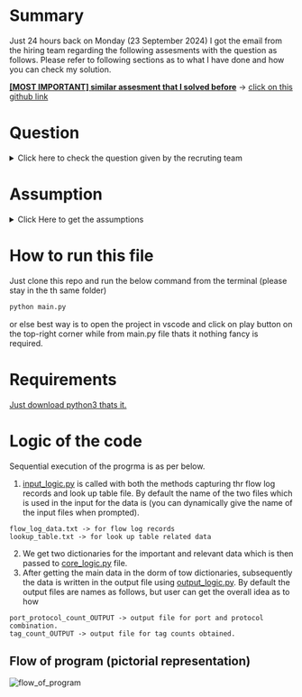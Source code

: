 # Summary

Just 24 hours back on Monday (23 September 2024) I got the email from the hiring team regarding the following assesments with the question as follows. Please refer to following sections as to what I have done and how you can check my solution.

**<u>[MOST IMPORTANT] similar assesment that I solved before</u>** -> [click on this github link](https://github.com/sarthak-2000/G-Research)
# Question

<details close>
<summary> Click here to check the question given by the recruting team </summary>


Thank you for your interest in the Engineering position at Illumio. As part of our interview process, we would like to assess your technical skills through a take-home coding exercise.

Please find the details of the exercise below. We ask that you complete the exercise within 48-72 hours, upload it to a GitHub project and share the project link with us. If you need more time, please tell me so I can update the hiring team. This assessment shouldn’t take longer than 2(ish) hours. Feel free to write the code in whatever environment you prefer.

<details oclose>
<summary>Description</summary>

Write a program that can parse a file containing flow log data and maps each row to a tag based on a lookup table. The lookup table is defined as a csv file, and it has 3 columns, dstport,protocol,tag. The dstport and protocol combination decide what tag can be applied.

</details>


<details close>
<summary>Sample flow logs (default logs, version 2 only).</summary>

```2 123456789012 eni-0a1b2c3d 10.0.1.201 198.51.100.2 443 49153 6 25 20000 1620140761 1620140821 ACCEPT OK

2 123456789012 eni-4d3c2b1a 192.168.1.100 203.0.113.101 23 49154 6 15 12000 1620140761 1620140821 REJECT OK

2 123456789012 eni-5e6f7g8h 192.168.1.101 198.51.100.3 25 49155 6 10 8000 1620140761 1620140821 ACCEPT OK

2 123456789012 eni-9h8g7f6e 172.16.0.100 203.0.113.102 110 49156 6 12 9000 1620140761 1620140821 ACCEPT OK

2 123456789012 eni-7i8j9k0l 172.16.0.101 192.0.2.203 993 49157 6 8 5000 1620140761 1620140821 ACCEPT OK

2 123456789012 eni-6m7n8o9p 10.0.2.200 198.51.100.4 143 49158 6 18 14000 1620140761 1620140821 ACCEPT OK

2 123456789012 eni-1a2b3c4d 192.168.0.1 203.0.113.12 1024 80 6 10 5000 1620140661 1620140721 ACCEPT OK

2 123456789012 eni-1a2b3c4d 203.0.113.12 192.168.0.1 80 1024 6 12 6000 1620140661 1620140721 ACCEPT OK

2 123456789012 eni-1a2b3c4d 10.0.1.102 172.217.7.228 1030 443 6 8 4000 1620140661 1620140721 ACCEPT OK

2 123456789012 eni-5f6g7h8i 10.0.2.103 52.26.198.183 56000 23 6 15 7500 1620140661 1620140721 REJECT OK

2 123456789012 eni-9k10l11m 192.168.1.5 51.15.99.115 49321 25 6 20 10000 1620140661 1620140721 ACCEPT OK

2 123456789012 eni-1a2b3c4d 192.168.1.6 87.250.250.242 49152 110 6 5 2500 1620140661 1620140721 ACCEPT OK

2 123456789012 eni-2d2e2f3g 192.168.2.7 77.88.55.80 49153 993 6 7 3500 1620140661 1620140721 ACCEPT OK

2 123456789012 eni-4h5i6j7k 172.16.0.2 192.0.2.146 49154 143 6 9 4500 1620140661 1620140721 ACCEPT OK 
```
</details>



For e.g. the lookup table file can be something like:

dstport,protocol,tag

25,tcp,sv_P1

68,udp,sv_P2

23,tcp,sv_P1

31,udp,SV_P3

443,tcp,sv_P2

22,tcp,sv_P4

3389,tcp,sv_P5

0,icmp,sv_P5

110,tcp,email

993,tcp,email

143,tcp,email

The program should generate an output file containing the following:

Count of matches for each tag, sample o/p shown below

Tag Counts:

Tag,Count

sv_P2,1

sv_P1,2

sv_P4,1

email,3

Untagged,9

Count of matches for each port/protocol combination
Port/Protocol Combination Counts:

Port,Protocol,Count

22,tcp,1

23,tcp,1

25,tcp,1

110,tcp,1

143,tcp,1

443,tcp,1

993,tcp,1

1024,tcp,1

49158,tcp,1

80,tcp,1

Requirement details

* Input file as well as the file containing tag mappings are plain text (ascii) files  
* The flow log file size can be up to 10 MB
* The lookup file can have up to 10000 mappings
* The tags can map to more than one port, protocol combinations. for e.g. sv_P1 and sv_P2 in the sample above.
* The matches should be case insensitive

For anything else that is not clear, please make reasonable assumptions and document those in the Readme to be sent with your submission.

Reference for flow logs: https://docs.aws.amazon.com/vpc/latest/userguide/flow-log-records.html

Submissions

Please upload the submission to any of the collaboration portals like GitHub that you are comfortable sharing and share the link with us. The submission should come with a readme with info on all the assumptions made, for instance, the program only supports default log format, not custom and the only version that is supported is 2.

Also, please include instructions on how to compile/run the program, what tests were done, and any other analysis you may want to share about your code/program.

Please avoid using non-default libraries or packages like Hadoop, spark, pandas etc. The idea is to be able to review and run the program on a local machine without needing to install too many dependencies / packages.

Thanks and best of luck!
</details>

# Assumption

<details close>
<summary> Click Here to get the assumptions </summary>

The following are the assumptions that I made, while writing the code for this assessment.

1. Here, my assumption is that for version 2 of flow-log records is that for getting the dstport and protocol number <u> its there at 7th and 8th position (for 0th order indexing its on 6th and 7th position as per this link -> [AWS reference link given](https://docs.aws.amazon.com/vpc/latest/userguide/flow-log-records.html)) in the whole log file on each and every line. </u>

2. **<u>(THE MOST IMPORTANT ASSUMPTION)</u>** -> I have genralized the output with all tags in lowercase, and port/protocol combinations also in lowercase. Since, the requirents given to me had the point (please refer the question) -> **The matches should be case insensitive**

So, <u> the look up table (.txt)</u> file might have data like. For Example, 

```
25,tCp,sv_P1 -> (uppercase C)

23, uDp, sv_P1 -> (uppercase D)
```

then the <u> output for port/protocol </u> combination would be generalized to lowercase ->

```
25,tcp,sv_P1 -> (lowercase C)

23, udp, sv_p1 -> (lowercase D)
```

Moreover, for <u> port/protocol combination </u>for given lookup-table data I have generalized it to lowercase too. For Example,

```
25,tcp,sv_P1 -> (uppercase P)

23, udp, sv_p1 -> (lowercase p)

25, icmp, sv_P5 -> (uppercase P)
```

output for <u> port/protocol combination</u> count is -> 

```
sv_p1 -> 2

sv_p5 -> 1 
```

3. I am assumping that the files for input and output will be both txt.

</details>

# How to run this file

Just clone this repo and run the below command from the terminal (please stay in the th same folder)
``` python
python main.py
```
or else best way is to open the project in vscode and click on play button on the top-right corner while from main.py file thats it nothing fancy is required.

# Requirements

<u>Just download python3 thats it.</u>

# Logic of the code

Sequential execution of the progrma is as per below.
1. <u>input_logic.py</u> is called with both the methods capturing thr flow log records and look up table file. By default the name of the two files which is used in the input for the data is (you can dynamically give the name of the input files when prompted).
```
flow_log_data.txt -> for flow log records
lookup_table.txt -> for look up table related data
```
2. We get two dictionaries for the important and relevant data which is then passed to <u>core_logic.py</u> file.
3. After getting the main data in the dorm of tow dictionaries, subsequently the data is written in the output file using <u> output_logic.py</u>. By default the output files are names as follows, but user can get the overall idea as to how 
```
port_protocol_count_OUTPUT -> output file for port and protocol combination.
tag_count_OUTPUT -> output file for tag counts obtained.
```


## Flow of program (pictorial representation)

<img src="flow_of_program.jpg" alt="flow_of_program">



